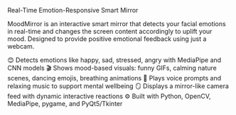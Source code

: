 
Real-Time Emotion-Responsive Smart Mirror

MoodMirror is an interactive smart mirror that detects your facial emotions in real-time and changes the screen content accordingly to uplift your mood. Designed to provide positive emotional feedback using just a webcam.

😊 Detects emotions like happy, sad, stressed, angry with MediaPipe and CNN models
🎬 Shows mood-based visuals: funny GIFs, calming nature scenes, dancing emojis, breathing animations
🎵 Plays voice prompts and relaxing music to support mental wellbeing
🪞 Displays a mirror-like camera feed with dynamic interactive reactions
⚙️ Built with Python, OpenCV, MediaPipe, pygame, and PyQt5/Tkinter
